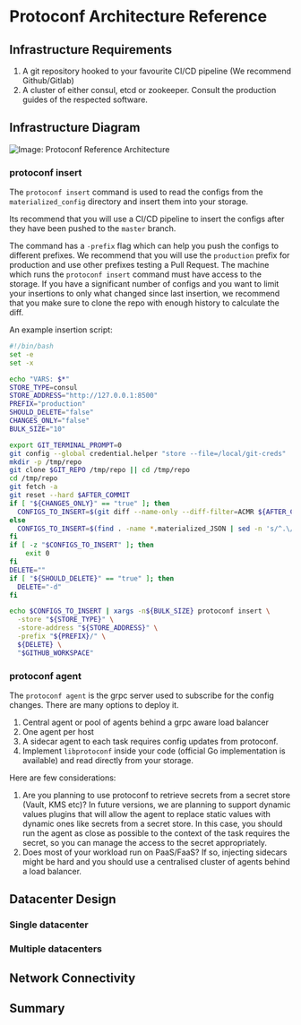 # Protoconf Architecture Reference

## Infrastructure Requirements

1. A git repository hooked to your favourite CI/CD pipeline (We recommend Github/Gitlab)
2. A cluster of either consul, etcd or zookeeper. Consult the production guides of the respected software.

## Infrastructure Diagram

![Image: Protoconf Reference Architecture](https://protoconf.github.com/docs/Protoconf_Reference_Architechture.png)

### protoconf insert

The `protoconf insert` command is used to read the configs from the `materialized_config` directory and insert them into your storage.

Its recommend that you will use a CI/CD pipeline to insert the configs after they have been pushed to the `master` branch.

The command has a `-prefix` flag which can help you push the configs to different prefixes. We recommend that you will use the `production` prefix for production and use other prefixes testing a Pull Request.
The machine which runs the `protoconf insert` command must have access to the storage.
If you have a significant number of configs and you want to limit your insertions to only what changed since last insertion, we recommend that you make sure to clone the repo with enough history to calculate the diff.

An example insertion script:

```sh
#!/bin/bash
set -e
set -x

echo "VARS: $*"
STORE_TYPE=consul
STORE_ADDRESS="http://127.0.0.1:8500"
PREFIX="production"
SHOULD_DELETE="false"
CHANGES_ONLY="false"
BULK_SIZE="10"

export GIT_TERMINAL_PROMPT=0
git config --global credential.helper "store --file=/local/git-creds"
mkdir -p /tmp/repo
git clone $GIT_REPO /tmp/repo || cd /tmp/repo
cd /tmp/repo
git fetch -a
git reset --hard $AFTER_COMMIT
if [ "${CHANGES_ONLY}" == "true" ]; then
  CONFIGS_TO_INSERT=$(git diff --name-only --diff-filter=ACMR ${AFTER_COMMIT:-HEAD} ${BEFORE_COMMIT:-HEAD~1} | sed -n 's/^materialized_config\///p')
else
  CONFIGS_TO_INSERT=$(find . -name *.materialized_JSON | sed -n 's/^.\/materialized_config\///p')
fi
if [ -z "$CONFIGS_TO_INSERT" ]; then
    exit 0
fi
DELETE=""
if [ "${SHOULD_DELETE}" == "true" ]; then
  DELETE="-d"
fi

echo $CONFIGS_TO_INSERT | xargs -n${BULK_SIZE} protoconf insert \
  -store "${STORE_TYPE}" \
  -store-address "${STORE_ADDRESS}" \
  -prefix "${PREFIX}/" \
  ${DELETE} \
  "$GITHUB_WORKSPACE"
```

### protoconf agent

The `protoconf agent` is the grpc server used to subscribe for the config changes. There are many options to deploy it.

1. Central agent or pool of agents behind a grpc aware load balancer
2. One agent per host
3. A sidecar agent to each task requires config updates from protoconf.
4. Implement `libprotoconf` inside your code (official Go implementation is available) and read directly from your storage.

Here are few considerations:

1. Are you planning to use protoconf to retrieve secrets from a secret store (Vault, KMS etc)? In future versions, we are planning to support dynamic values plugins that will allow the agent to replace static values with dynamic ones like secrets from a secret store. In this case, you should run the agent as close as possible to the context of the task requires the secret, so you can manage the access to the secret appropriately.
2. Does most of your workload run on PaaS/FaaS? If so, injecting sidecars might be hard and you should use a centralised cluster of agents behind a load balancer.

## Datacenter Design

### Single datacenter

### Multiple datacenters

## Network Connectivity

## Summary
